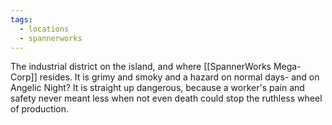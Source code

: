 ```yaml
---
tags:
  - locations
  - spannerworks
---
```

The industrial district on the island, and where [[SpannerWorks Mega-Corp]] resides. It is grimy and smoky and a hazard on normal days- and on Angelic Night? It is straight up dangerous, because a worker's pain and safety never meant less when not even death could stop the ruthless wheel of production.
